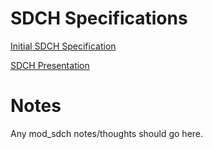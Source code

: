 # SDCH Specifications #

[Initial SDCH Specification](http://sdch.googlegroups.com/web/Shared_Dictionary_Compression_over_HTTP.pdf?gda=rcxEU10AAADesD7oVzP2tIH3YMhCCYbwJPLDOkMWBfS0pSS0FhobMQ12alwZyuoqsE-BiY88xfLrk0HuZRJs1gcUl6mErWX6yPI8Lq4cE5IelfQO528z8OU2_747KStNgkfeVUa7Znk)

[SDCH Presentation](http://sdch.googlegroups.com/web/sdch3-velocity.ppt?gda=9FTSEUQAAADesD7oVzP2tIH3YMhCCYbwN_0q4B4X3THxwCuDKP9ZNhuCYbl8tdxvBWUjzFHC7V5V6u9SiETdg0Q2ffAyHU-dzc4BZkLnSFWX59nr5BxGqA)

# Notes #

Any mod\_sdch notes/thoughts should go here.